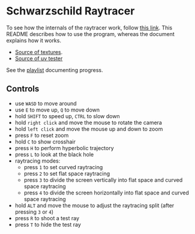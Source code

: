 # Schwarzschild Raytracer
To see how the internals of the raytracer work, follow [this link](https://www.overleaf.com/read/xtnkqwydjbwk#599531). This README describes how to use the program, whereas the document explains how it works.
 - [Source of textures](https://www.solarsystemscope.com/textures/).
 - [Source of uv tester](https://commons.wikimedia.org/wiki/File:UV_checker_Map_byValle.jpg)

See the [playlist](https://youtube.com/playlist?list=PLYFrWeMzFKBmzOyN9_OFjNwq-CUlwr6d5&si=JKlaxn35TFMjy9Ku) documenting progress.

## Controls
 - use `WASD` to move around
 - use `E` to move up, `Q` to move down
 - hold `SHIFT` to speed up, `CTRL` to slow down
 - hold `right click` and move the mouse to rotate the camera
 - hold `left click` and move the mouse up and down to zoom
 - press `F` to reset zoom
 - hold `C` to show crosshair
 - press `H` to perform hyperbolic trajectory
 - press `L` to look at the black hole
 - raytracing modes:
   - press `1` to set curved raytracing
   - press `2` to set flat space raytracing
   - press `3` to divide the screen vertically into flat space and curved space raytracing
   - press `4` to divide the screen horizontally into flat space and curved space raytracing
 - hold `ALT` and move the mouse to adjust the raytracing split (after pressing `3` or `4`)
 - press `R` to shoot a test ray
 - press `T` to hide the test ray
